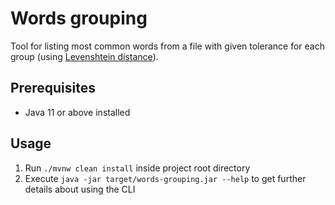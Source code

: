 # Words grouping

Tool for listing most common words from a file with given tolerance for each group (using [Levenshtein distance](https://en.wikipedia.org/wiki/Levenshtein_distance)).

## Prerequisites

- Java 11 or above installed

## Usage

1. Run `./mvnw clean install` inside project root directory
2. Execute `java -jar target/words-grouping.jar --help` to get further details about using the CLI